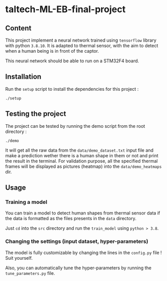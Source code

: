 # taltech-ML-EB-final-project

## Content

This project implement a neural network trained using `tensorflow` library with python `3.8.10`. It is adapted to thermal sensor, with the aim to detect when a human being is in front of the captor.

This neural network should be able to run on a STM32F4 board.

## Installation

Run the `setup` script to install the dependencies for this project :

    ./setup

## Testing the project

The project can be tested by running the demo script from the root directory :

    ./demo

It will get all the raw data from the `data/demo_dataset.txt` input file and make a prediction wether there is a human shape
in them or not and print the result in the terminal. For validation purpose, all the specified thermal frames will be displayed as pictures (heatmap) into the `data/demo_heatmaps` dir.
## Usage

### Training a model

You can train a model to detect human shapes from thermal sensor data if the data is formatted as the files presents in the `data` directory.

Just `cd` into the `src` directory and run the `train_model` using `python > 3.8`.

### Changing the settings (input dataset, hyper-parameters)

The model is fully customizable by changing the lines in the `config.py` file !
Suit yourself.

Also, you can automatically tune the hyper-parameters by running the `tune_parameters.py` file.
